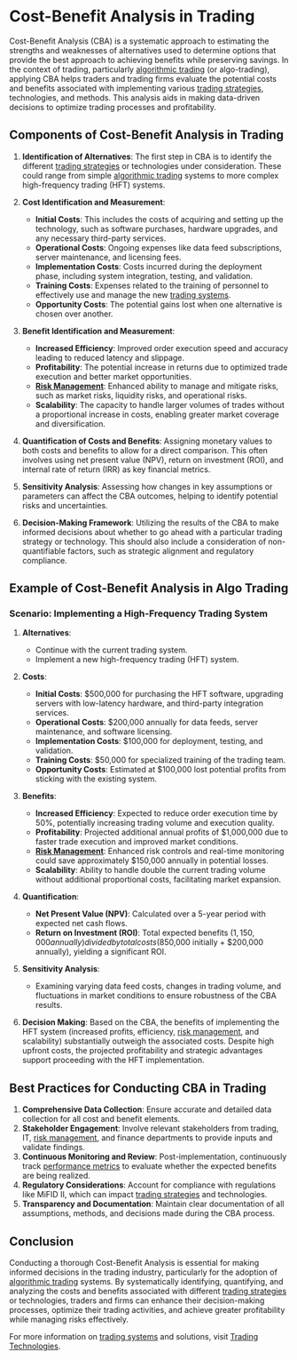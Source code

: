 # Cost-Benefit Analysis in Trading

Cost-Benefit Analysis (CBA) is a systematic approach to estimating the strengths and weaknesses of alternatives used to determine options that provide the best approach to achieving benefits while preserving savings. In the context of trading, particularly [algorithmic trading](../a/algorithmic_trading.md) (or algo-trading), applying CBA helps traders and trading firms evaluate the potential costs and benefits associated with implementing various [trading strategies](../t/trading_strategies.md), technologies, and methods. This analysis aids in making data-driven decisions to optimize trading processes and profitability.

## Components of Cost-Benefit Analysis in Trading

1. **Identification of Alternatives**: The first step in CBA is to identify the different [trading strategies](../t/trading_strategies.md) or technologies under consideration. These could range from simple [algorithmic trading](../a/algorithmic_trading.md) systems to more complex high-frequency trading (HFT) systems.

2. **Cost Identification and Measurement**:
   - **Initial Costs**: This includes the costs of acquiring and setting up the technology, such as software purchases, hardware upgrades, and any necessary third-party services.
   - **Operational Costs**: Ongoing expenses like data feed subscriptions, server maintenance, and licensing fees.
   - **Implementation Costs**: Costs incurred during the deployment phase, including system integration, testing, and validation.
   - **Training Costs**: Expenses related to the training of personnel to effectively use and manage the new [trading systems](../t/trading_systems.md).
   - **Opportunity Costs**: The potential gains lost when one alternative is chosen over another.

3. **Benefit Identification and Measurement**:
   - **Increased Efficiency**: Improved order execution speed and accuracy leading to reduced latency and slippage.
   - **Profitability**: The potential increase in returns due to optimized trade execution and better market opportunities.
   - **[Risk Management](../r/risk_management.md)**: Enhanced ability to manage and mitigate risks, such as market risks, liquidity risks, and operational risks.
   - **Scalability**: The capacity to handle larger volumes of trades without a proportional increase in costs, enabling greater market coverage and diversification.

4. **Quantification of Costs and Benefits**: Assigning monetary values to both costs and benefits to allow for a direct comparison. This often involves using net present value (NPV), return on investment (ROI), and internal rate of return (IRR) as key financial metrics.

5. **Sensitivity Analysis**: Assessing how changes in key assumptions or parameters can affect the CBA outcomes, helping to identify potential risks and uncertainties.

6. **Decision-Making Framework**: Utilizing the results of the CBA to make informed decisions about whether to go ahead with a particular trading strategy or technology. This should also include a consideration of non-quantifiable factors, such as strategic alignment and regulatory compliance.

## Example of Cost-Benefit Analysis in Algo Trading

### Scenario: Implementing a High-Frequency Trading System

1. **Alternatives**:
   - Continue with the current trading system.
   - Implement a new high-frequency trading (HFT) system.

2. **Costs**:
   - **Initial Costs**: $500,000 for purchasing the HFT software, upgrading servers with low-latency hardware, and third-party integration services.
   - **Operational Costs**: $200,000 annually for data feeds, server maintenance, and software licensing.
   - **Implementation Costs**: $100,000 for deployment, testing, and validation.
   - **Training Costs**: $50,000 for specialized training of the trading team.
   - **Opportunity Costs**: Estimated at $100,000 lost potential profits from sticking with the existing system.

3. **Benefits**:
   - **Increased Efficiency**: Expected to reduce order execution time by 50%, potentially increasing trading volume and execution quality.
   - **Profitability**: Projected additional annual profits of $1,000,000 due to faster trade execution and improved market conditions.
   - **[Risk Management](../r/risk_management.md)**: Enhanced risk controls and real-time monitoring could save approximately $150,000 annually in potential losses.
   - **Scalability**: Ability to handle double the current trading volume without additional proportional costs, facilitating market expansion.

4. **Quantification**:
   - **Net Present Value (NPV)**: Calculated over a 5-year period with expected net cash flows.
   - **Return on Investment (ROI)**: Total expected benefits ($1,150,000 annually) divided by total costs ($850,000 initially + $200,000 annually), yielding a significant ROI.

5. **Sensitivity Analysis**:
   - Examining varying data feed costs, changes in trading volume, and fluctuations in market conditions to ensure robustness of the CBA results.

6. **Decision Making**: Based on the CBA, the benefits of implementing the HFT system (increased profits, efficiency, [risk management](../r/risk_management.md), and scalability) substantially outweigh the associated costs. Despite high upfront costs, the projected profitability and strategic advantages support proceeding with the HFT implementation.

## Best Practices for Conducting CBA in Trading

1. **Comprehensive Data Collection**: Ensure accurate and detailed data collection for all cost and benefit elements.
2. **Stakeholder Engagement**: Involve relevant stakeholders from trading, IT, [risk management](../r/risk_management.md), and finance departments to provide inputs and validate findings.
3. **Continuous Monitoring and Review**: Post-implementation, continuously track [performance metrics](../p/performance_metrics.md) to evaluate whether the expected benefits are being realized.
4. **Regulatory Considerations**: Account for compliance with regulations like MiFID II, which can impact [trading strategies](../t/trading_strategies.md) and technologies.
5. **Transparency and Documentation**: Maintain clear documentation of all assumptions, methods, and decisions made during the CBA process.

## Conclusion

Conducting a thorough Cost-Benefit Analysis is essential for making informed decisions in the trading industry, particularly for the adoption of [algorithmic trading](../a/algorithmic_trading.md) systems. By systematically identifying, quantifying, and analyzing the costs and benefits associated with different [trading strategies](../t/trading_strategies.md) or technologies, traders and firms can enhance their decision-making processes, optimize their trading activities, and achieve greater profitability while managing risks effectively.

For more information on [trading systems](../t/trading_systems.md) and solutions, visit [Trading Technologies](https://www.tradingtechnologies.com/).
